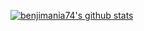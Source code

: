 [![benjimania74's github stats](https://github-readme-stats.vercel.app/api?username=benjimania74&theme=dracula&count_private=true)](https://github.com/anuraghazra/github-readme-stats)

<!---
benjimania74/benjimania74 is a ✨ special ✨ repository because its `README.md` (this file) appears on your GitHub profile.
You can click the Preview link to take a look at your changes.
--->
